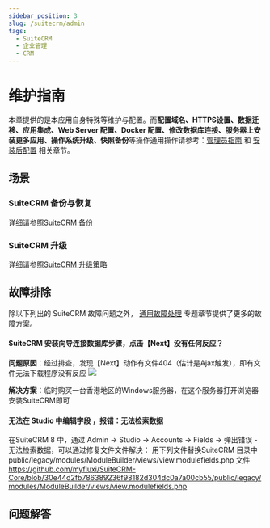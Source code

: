 ```yaml
---
sidebar_position: 3
slug: /suitecrm/admin
tags:
  - SuiteCRM
  - 企业管理
  - CRM
---
```


# 维护指南

本章提供的是本应用自身特殊等维护与配置。而**配置域名、HTTPS设置、数据迁移、应用集成、Web Server 配置、Docker 配置、修改数据库连接、服务器上安装更多应用、操作系统升级、快照备份**等操作通用操作请参考：[管理员指南](../administrator) 和 [安装后配置](../install/setup) 相关章节。

## 场景

### SuiteCRM 备份与恢复

详细请参照[SuiteCRM 备份](https://docs.suitecrm.com/developer/best-practices/#_backup)

### SuiteCRM 升级

详细请参照[SuiteCRM 升级策略](https://docs.suitecrm.com/8.x/admin/installation-guide/upgrading/)

## 故障排除

除以下列出的 SuiteCRM 故障问题之外， [通用故障处理](../troubleshoot) 专题章节提供了更多的故障方案。

#### SuiteCRM 安装向导连接数据库步骤，点击【Next】没有任何反应？

**问题原因**：经过排查，发现【Next】动作有文件404（估计是Ajax触发），即有文件无法下载程序没有反应
![](https://libs.websoft9.com/Websoft9/DocsPicture/zh/suitecrm/suitecrm-noresponse-websoft9.png)

**解决方案**：临时购买一台香港地区的Windows服务器，在这个服务器打开浏览器安装SuiteCRM即可

#### 无法在 Studio 中编辑字段 ，报错：无法检索数据

在SuiteCRM 8 中，通过 Admin → Studio → Accounts → Fields → 弹出错误 - 无法检索数据，可以通过修复文件文件解决：
用下列文件替换SuiteCRM 目录中 public/legacy/modules/ModuleBuilder/views/view.modulefields.php 文件
https://github.com/myfluxi/SuiteCRM-Core/blob/30e44d2fb786389236f98182d304dc0a7a00cb55/public/legacy/modules/ModuleBuilder/views/view.modulefields.php

## 问题解答